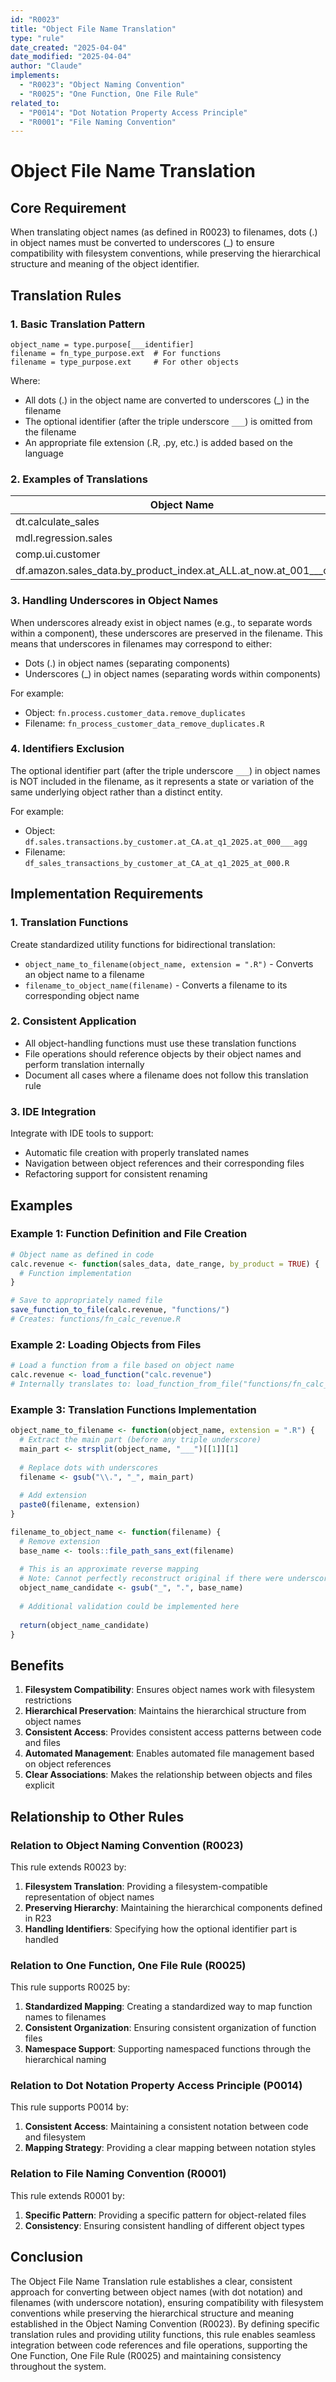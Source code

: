 ```yaml
---
id: "R0023"
title: "Object File Name Translation"
type: "rule"
date_created: "2025-04-04"
date_modified: "2025-04-04"
author: "Claude"
implements:
  - "R0023": "Object Naming Convention"
  - "R0025": "One Function, One File Rule"
related_to:
  - "P0014": "Dot Notation Property Access Principle"
  - "R0001": "File Naming Convention"
---
```


# Object File Name Translation

## Core Requirement

When translating object names (as defined in R0023) to filenames, dots (.) in object names must be converted to underscores (_) to ensure compatibility with filesystem conventions, while preserving the hierarchical structure and meaning of the object identifier.

## Translation Rules

### 1. Basic Translation Pattern

```
object_name = type.purpose[___identifier]
filename = fn_type_purpose.ext  # For functions
filename = type_purpose.ext     # For other objects
```

Where:
- All dots (.) in the object name are converted to underscores (_) in the filename
- The optional identifier (after the triple underscore `___`) is omitted from the filename
- An appropriate file extension (.R, .py, etc.) is added based on the language

### 2. Examples of Translations

| Object Name | Filename |
|-------------|----------|
| dt.calculate_sales | fn_dt_calculate_sales.R |
| mdl.regression.sales | mdl_regression_sales.R |
| comp.ui.customer | comp_ui_customer.R |
| df.amazon.sales_data.by_product_index.at_ALL.at_now.at_001___clean | df_amazon_sales_data_by_product_index_at_ALL_at_now_at_001.R |

### 3. Handling Underscores in Object Names

When underscores already exist in object names (e.g., to separate words within a component), these underscores are preserved in the filename. This means that underscores in filenames may correspond to either:
- Dots (.) in object names (separating components)
- Underscores (_) in object names (separating words within components)

For example:
- Object: `fn.process.customer_data.remove_duplicates`
- Filename: `fn_process_customer_data_remove_duplicates.R`

### 4. Identifiers Exclusion

The optional identifier part (after the triple underscore `___`) in object names is NOT included in the filename, as it represents a state or variation of the same underlying object rather than a distinct entity.

For example:
- Object: `df.sales.transactions.by_customer.at_CA.at_q1_2025.at_000___agg`
- Filename: `df_sales_transactions_by_customer_at_CA_at_q1_2025_at_000.R`

## Implementation Requirements

### 1. Translation Functions

Create standardized utility functions for bidirectional translation:
- `object_name_to_filename(object_name, extension = ".R")` - Converts an object name to a filename
- `filename_to_object_name(filename)` - Converts a filename to its corresponding object name

### 2. Consistent Application

- All object-handling functions must use these translation functions
- File operations should reference objects by their object names and perform translation internally
- Document all cases where a filename does not follow this translation rule

### 3. IDE Integration

Integrate with IDE tools to support:
- Automatic file creation with properly translated names
- Navigation between object references and their corresponding files
- Refactoring support for consistent renaming

## Examples

### Example 1: Function Definition and File Creation

```r
# Object name as defined in code
calc.revenue <- function(sales_data, date_range, by_product = TRUE) {
  # Function implementation
}

# Save to appropriately named file
save_function_to_file(calc.revenue, "functions/")
# Creates: functions/fn_calc_revenue.R
```

### Example 2: Loading Objects from Files

```r
# Load a function from a file based on object name
calc.revenue <- load_function("calc.revenue")
# Internally translates to: load_function_from_file("functions/fn_calc_revenue.R")
```

### Example 3: Translation Functions Implementation

```r
object_name_to_filename <- function(object_name, extension = ".R") {
  # Extract the main part (before any triple underscore)
  main_part <- strsplit(object_name, "___")[[1]][1]
  
  # Replace dots with underscores
  filename <- gsub("\\.", "_", main_part)
  
  # Add extension
  paste0(filename, extension)
}

filename_to_object_name <- function(filename) {
  # Remove extension
  base_name <- tools::file_path_sans_ext(filename)
  
  # This is an approximate reverse mapping
  # Note: Cannot perfectly reconstruct original if there were underscores in components
  object_name_candidate <- gsub("_", ".", base_name)
  
  # Additional validation could be implemented here
  
  return(object_name_candidate)
}
```

## Benefits

1. **Filesystem Compatibility**: Ensures object names work with filesystem restrictions
2. **Hierarchical Preservation**: Maintains the hierarchical structure from object names
3. **Consistent Access**: Provides consistent access patterns between code and files
4. **Automated Management**: Enables automated file management based on object references
5. **Clear Associations**: Makes the relationship between objects and files explicit

## Relationship to Other Rules

### Relation to Object Naming Convention (R0023)

This rule extends R0023 by:
1. **Filesystem Translation**: Providing a filesystem-compatible representation of object names
2. **Preserving Hierarchy**: Maintaining the hierarchical components defined in R23
3. **Handling Identifiers**: Specifying how the optional identifier part is handled

### Relation to One Function, One File Rule (R0025)

This rule supports R0025 by:
1. **Standardized Mapping**: Creating a standardized way to map function names to filenames
2. **Consistent Organization**: Ensuring consistent organization of function files
3. **Namespace Support**: Supporting namespaced functions through the hierarchical naming

### Relation to Dot Notation Property Access Principle (P0014)

This rule supports P0014 by:
1. **Consistent Access**: Maintaining a consistent notation between code and filesystem
2. **Mapping Strategy**: Providing a clear mapping between notation styles

### Relation to File Naming Convention (R0001)

This rule extends R0001 by:
1. **Specific Pattern**: Providing a specific pattern for object-related files
2. **Consistency**: Ensuring consistent handling of different object types

## Conclusion

The Object File Name Translation rule establishes a clear, consistent approach for converting between object names (with dot notation) and filenames (with underscore notation), ensuring compatibility with filesystem conventions while preserving the hierarchical structure and meaning established in the Object Naming Convention (R0023). By defining specific translation rules and providing utility functions, this rule enables seamless integration between code references and file operations, supporting the One Function, One File Rule (R0025) and maintaining consistency throughout the system.
